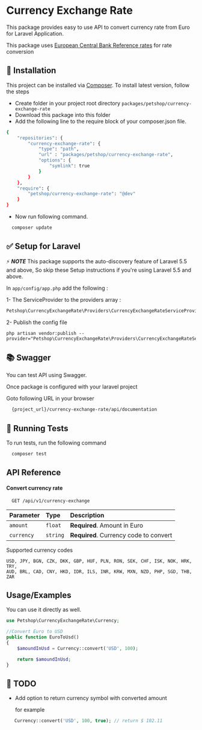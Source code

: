 
# Currency Exchange Rate

This package provides easy to use API to convert currency rate from Euro for Laravel Application.

This package uses [European Central Bank Reference rates](https://www.ecb.europa.eu/stats/eurofxref/eurofxref-daily.xml) for rate conversion


## 🚀 Installation

This project can be installed via [Composer](https://getcomposer.org/). 
To install latest version, follow the steps
 - Create folder in your project root directory ```packages/petshop/currency-exchange-rate```
 - Download this package into this folder
 - Add the following line to the require block of your composer.json file.
```bash
{
    "repositories": {
        "currency-exchange-rate": {
            "type": "path",
            "url" : "packages/petshop/currency-exchange-rate",
            "options": {
                "symlink": true
            }
        }
    },
    "require": {
        "petshop/currency-exchange-rate": "@dev"
    }
}
```
  - Now run following command.
  
```bash
  composer update
```

    
## ✅ Setup for Laravel
⚡ **_NOTE_**   This package supports the auto-discovery feature of Laravel 5.5 and above, So skip these Setup instructions if you're using Laravel 5.5 and above.

In `app/config/app.php` add the following :

1- The ServiceProvider to the providers array :

```php
Petshop\CurrencyExchangeRate\Providers\CurrencyExchangeRateServiceProvider::class,
```

2- Publish the config file

```ssh
php artisan vendor:publish --provider="Petshop\CurrencyExchangeRate\Providers\CurrencyExchangeRateServiceProvider"
```
## 📚 Swagger

You can test API using Swagger.

Once package is configured with your laravel project

Goto following URL in your browser

```bash
  {project_url}/currency-exchange-rate/api/documentation
```

## 🚨 Running Tests

To run tests, run the following command

```bash
  composer test
```

## API Reference

#### Convert currency rate

```http
  GET /api/v1/currency-exchange
```

| Parameter | Type     | Description                |
| :-------- | :------- | :------------------------- |
| `amount` | `float` | **Required**. Amount in Euro |
| `currency` | `string` | **Required**. Currency code to convert |

Supported currency codes

```
USD, JPY, BGN, CZK, DKK, GBP, HUF, PLN, RON, SEK, CHF, ISK, NOK, HRK, TRY, 
AUD, BRL, CAD, CNY, HKD, IDR, ILS, INR, KRW, MXN, NZD, PHP, SGD, THB, ZAR
```


## Usage/Examples

You can use it directly as well.

```php
use Petshop\CurrencyExchangeRate\Currency;

//Convert Euro to USD
public function EuroToUsd()
{
    $amoundInUsd = Currency::convert('USD', 100);

    return $amoundInUsd;
}
```

## 📝 TODO

- Add option to return currency symbol with converted amount
    
  for example 
```php
   Currency::convert('USD', 100, true); // return $ 102.11
```  
